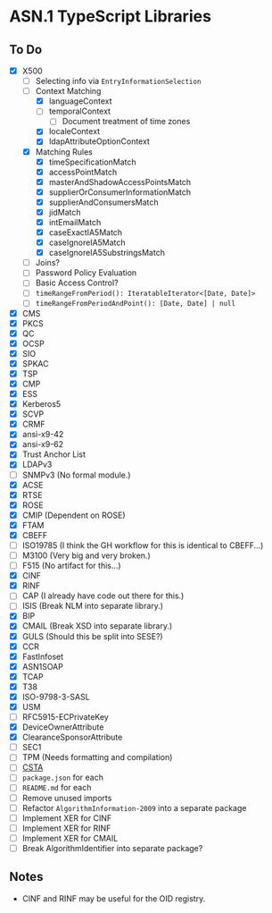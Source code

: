 # ASN.1 TypeScript Libraries

## To Do

- [x] X500
  - [ ] Selecting info via `EntryInformationSelection`
  - [ ] Context Matching
    - [x] languageContext
    - [ ] temporalContext
      - [ ] Document treatment of time zones
    - [x] localeContext
    - [x] ldapAttributeOptionContext
  - [x] Matching Rules
    - [x] timeSpecificationMatch
    - [x] accessPointMatch
    - [x] masterAndShadowAccessPointsMatch
    - [x] supplierOrConsumerInformationMatch
    - [x] supplierAndConsumersMatch
    - [x] jidMatch
    - [x] intEmailMatch
    - [x] caseExactIA5Match
    - [x] caseIgnoreIA5Match
    - [x] caseIgnoreIA5SubstringsMatch
  - [ ] Joins?
  - [ ] Password Policy Evaluation
  - [ ] Basic Access Control?
  - [ ] `timeRangeFromPeriod(): IteratableIterator<[Date, Date]>`
  - [ ] `timeRangeFromPeriodAndPoint(): [Date, Date] | null`
- [x] CMS
- [x] PKCS
- [x] QC
- [x] OCSP
- [x] SIO
- [x] SPKAC
- [x] TSP
- [x] CMP
- [x] ESS
- [x] Kerberos5
- [x] SCVP
- [x] CRMF
- [x] ansi-x9-42
- [x] ansi-x9-62
- [x] Trust Anchor List
- [x] LDAPv3
- [ ] SNMPv3 (No formal module.)
- [x] ACSE
- [x] RTSE
- [x] ROSE
- [x] CMIP (Dependent on ROSE)
- [x] FTAM
- [x] CBEFF
- [ ] ISO19785 (I think the GH workflow for this is identical to CBEFF...)
- [ ] M3100 (Very big and very broken.)
- [ ] F515 (No artifact for this...)
- [x] CINF
- [x] RINF
- [ ] CAP (I already have code out there for this.)
- [ ] ISIS (Break NLM into separate library.)
- [x] BIP
- [x] CMAIL (Break XSD into separate library.)
- [x] GULS (Should this be split into SESE?)
- [x] CCR
- [x] FastInfoset
- [x] ASN1SOAP
- [x] TCAP
- [x] T38
- [x] ISO-9798-3-SASL
- [x] USM
- [ ] RFC5915-ECPrivateKey
- [x] DeviceOwnerAttribute
- [x] ClearanceSponsorAttribute
- [ ] SEC1
- [ ] TPM (Needs formatting and compilation)
- [ ] [CSTA](https://www.ecma-international.org/wp-content/uploads/ECMA-285_4th_edition_december_2011.pdf)
- [ ] `package.json` for each
- [ ] `README.md` for each
- [ ] Remove unused imports
- [ ] Refactor `AlgorithmInformation-2009` into a separate package
- [ ] Implement XER for CINF
- [ ] Implement XER for RINF
- [ ] Implement XER for CMAIL
- [ ] Break AlgorithmIdentifier into separate package?

## Notes

- CINF and RINF may be useful for the OID registry.
